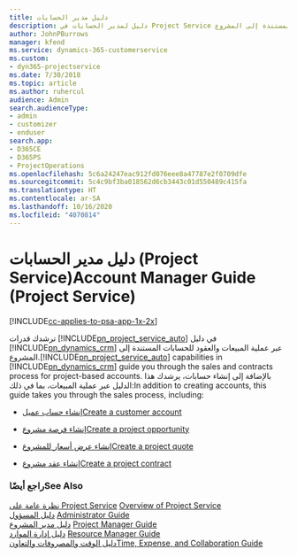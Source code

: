 ```yaml
---
title: دليل مدير الحسابات
description: دليل لمدير الحسابات في Project Service يرشدك عبر عملية المبيعات والعقود للحسابات المستندة إلى المشروع.
author: JohnPBurrows
manager: kfend
ms.service: dynamics-365-customerservice
ms.custom:
- dyn365-projectservice
ms.date: 7/30/2018
ms.topic: article
ms.author: ruhercul
audience: Admin
search.audienceType:
- admin
- customizer
- enduser
search.app:
- D365CE
- D365PS
- ProjectOperations
ms.openlocfilehash: 5c6a24247eac912fd076eee8a47787e2f0709dfe
ms.sourcegitcommit: 5c4c9bf3ba018562d6cb3443c01d550489c415fa
ms.translationtype: HT
ms.contentlocale: ar-SA
ms.lasthandoff: 10/16/2020
ms.locfileid: "4070814"
---
```

# <a name="account-manager-guide-project-service"></a><span data-ttu-id="6d50a-103">دليل مدير الحسابات (Project Service)</span><span class="sxs-lookup"><span data-stu-id="6d50a-103">Account Manager Guide (Project Service)</span></span>

[!INCLUDE[cc-applies-to-psa-app-1x-2x](../includes/cc-applies-to-psa-app-1x-2x.md)]

<span data-ttu-id="6d50a-104">ترشدك قدرات [!INCLUDE[pn_project_service_auto](../includes/pn-project-service-auto.md)] في دليل [!INCLUDE[pn_dynamics_crm](../includes/pn-dynamics-crm.md)] عبر عملية المبيعات والعقود للحسابات المستندة إلى المشروع.</span><span class="sxs-lookup"><span data-stu-id="6d50a-104">[!INCLUDE[pn_project_service_auto](../includes/pn-project-service-auto.md)] capabilities in [!INCLUDE[pn_dynamics_crm](../includes/pn-dynamics-crm.md)] guide you through the sales and contracts process for project-based accounts.</span></span> <span data-ttu-id="6d50a-105">بالإضافة إلى إنشاء حسابات، يرشدك هذا الدليل عبر عملية المبيعات، بما في ذلك:</span><span class="sxs-lookup"><span data-stu-id="6d50a-105">In addition to creating accounts, this guide takes you through the sales process, including:</span></span>  
  
-   [<span data-ttu-id="6d50a-106">إنشاء حساب عميل</span><span class="sxs-lookup"><span data-stu-id="6d50a-106">Create a customer account</span></span>](../psa/create-customer-account.md)  
  
-   [<span data-ttu-id="6d50a-107">إنشاء فرصة مشروع</span><span class="sxs-lookup"><span data-stu-id="6d50a-107">Create a project opportunity</span></span>](../psa/create-project-opportunity.md)  
  
-   [<span data-ttu-id="6d50a-108">إنشاء عرض أسعار للمشروع</span><span class="sxs-lookup"><span data-stu-id="6d50a-108">Create a project quote</span></span>](../psa/create-project-quote.md)  
  
-   [<span data-ttu-id="6d50a-109">إنشاء عقد مشروع</span><span class="sxs-lookup"><span data-stu-id="6d50a-109">Create a project contract</span></span>](../psa/create-project-contract.md)  
  
  
### <a name="see-also"></a><span data-ttu-id="6d50a-110">راجع أيضًا</span><span class="sxs-lookup"><span data-stu-id="6d50a-110">See Also</span></span>  
 <span data-ttu-id="6d50a-111">[نظرة عامة على Project Service](../psa/overview.md) </span><span class="sxs-lookup"><span data-stu-id="6d50a-111">[Overview of Project Service](../psa/overview.md) </span></span>  
 <span data-ttu-id="6d50a-112">[دليل المسؤول](../psa/admin-guide.md) </span><span class="sxs-lookup"><span data-stu-id="6d50a-112">[Administrator Guide](../psa/admin-guide.md) </span></span>  
 <span data-ttu-id="6d50a-113">[دليل مدير المشروع](../psa/project-manager-guide.md) </span><span class="sxs-lookup"><span data-stu-id="6d50a-113">[Project Manager Guide](../psa/project-manager-guide.md) </span></span>  
 <span data-ttu-id="6d50a-114">[دليل إدارة الموارد](../psa/resource-manager-guide.md) </span><span class="sxs-lookup"><span data-stu-id="6d50a-114">[Resource Manager Guide](../psa/resource-manager-guide.md) </span></span>  
 [<span data-ttu-id="6d50a-115">دليل الوقت والمصروفات والتعاون</span><span class="sxs-lookup"><span data-stu-id="6d50a-115">Time, Expense, and Collaboration Guide</span></span>](../psa/time-expense-collaboration-guide.md)

